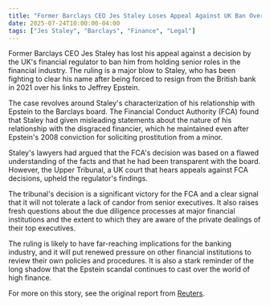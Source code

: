 ```yaml
---
title: "Former Barclays CEO Jes Staley Loses Appeal Against UK Ban Over Epstein Ties"
date: 2025-07-24T10:00:00-04:00
tags: ["Jes Staley", "Barclays", "Finance", "Legal"]
---
```


Former Barclays CEO Jes Staley has lost his appeal against a decision by the UK's financial regulator to ban him from holding senior roles in the financial industry. The ruling is a major blow to Staley, who has been fighting to clear his name after being forced to resign from the British bank in 2021 over his links to Jeffrey Epstein.

The case revolves around Staley's characterization of his relationship with Epstein to the Barclays board. The Financial Conduct Authority (FCA) found that Staley had given misleading statements about the nature of his relationship with the disgraced financier, which he maintained even after Epstein's 2008 conviction for soliciting prostitution from a minor.

Staley's lawyers had argued that the FCA's decision was based on a flawed understanding of the facts and that he had been transparent with the board. However, the Upper Tribunal, a UK court that hears appeals against FCA decisions, upheld the regulator's findings.

The tribunal's decision is a significant victory for the FCA and a clear signal that it will not tolerate a lack of candor from senior executives. It also raises fresh questions about the due diligence processes at major financial institutions and the extent to which they are aware of the private dealings of their top executives.

The ruling is likely to have far-reaching implications for the banking industry, and it will put renewed pressure on other financial institutions to review their own policies and procedures. It is also a stark reminder of the long shadow that the Epstein scandal continues to cast over the world of high finance.

For more on this story, see the original report from [Reuters](https://www.reuters.com/sustainability/boards-policy-regulation/ex-barclays-ceo-staley-loses-appeal-against-uk-ban-over-epstein-ties-2025-06-26/).
